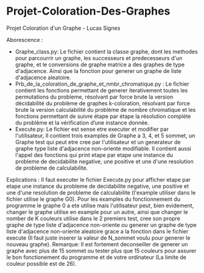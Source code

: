 # Projet-Coloration-Des-Graphes

Projet Coloration d'un Graphe - Lucas Signes

Aborescence :
- Graphe_class.py: Le fichier contient la classe graphe, dont les methodes pour parcourrir un graphe, les successeurs et
  predecesseurs d'un graphe, et le conversions de graphe matrice a des graphes de type d'adjacence. Ainsi que la fonction
  pour generer un graphe de liste d'adjacence aleatoire.
- Prb_de_la_coloration_de_graphe_et_nmbr_chromatique.py : Le fichier contient les fonctions permettant de generer
  iterativement toutes les permutations du probleme, résolvant par force brute la version décidabilité du problème de graphes 
  k-coloration, résolvant par force brute la version calculabilité du problème de nombre chromatique et les fonctions 
  permettant de suivre étape par étape la résolution complète du problème et la vérification d’une instance 
  donnée.
- Execute.py: Le fichier est sense etre executer et modifier par l'utilisateur, Il contient trois examples de Graphe a 3, 4,
  et 5 sommet, un Graphe test qui peut etre cree par l'utilisateur et un generateur de graphe type liste d'adjacence 
  non-oriente modifiable. Il contient aussi l'appel des fonctions qui print etape par etape une instance du probleme de decidabilite
  negative, une positive et une d'une resolution de probleme de calculabilite.

Explications :
  Il faut executer le fichier Execute.py pour afficher etape par etape une instance du probleme de decidabilite negative, une positive
  et une d'une resolution de probleme de calculabilite (l'example utiliser dans le fichier utilise le graphe G0).
  Pour les examples du fonctionnement du programme le graphe 0 a ete utilise mais l'utilisateur peut, bien evidement, changer
  le graphe utilise en example pour un autre, ainsi que changer le nomber de K couleurs utilise dans le 2 premiers test, cree son propre
  graphe de type liste d'adjacence non-oriente ou generer un graphe de type liste d'adjacence non-oriente aleatoire grace a la fonction 
  dans le fichier execute (Il faut juste inserer la valeur de N_sommet voulu pour generer le nouveau graphe).
  Remarque: Il est fortement deconseiller de generer un graphe avec plus de 15 sommet ou tester plus que 15 couleurs pour assurer le bon
  fonctionement du programme et de votre ordinateur (La limite de couleur possible est de 26).
